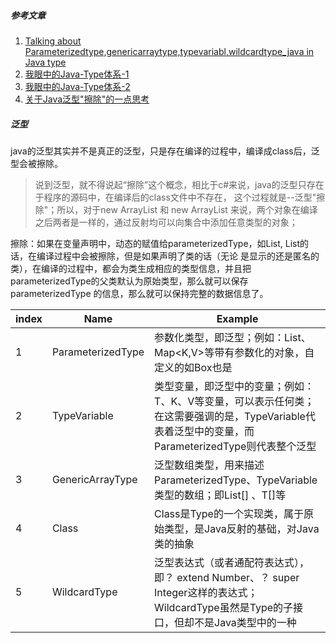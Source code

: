 ##### 参考文章
1. [Talking about Parameterizedtype,genericarraytype,typevariabl,wildcardtype_java in Java type](https://topic.alibabacloud.com/a/talking-about-parameterizedtypegenericarraytypetypevariablwildcardtype_java-in-java-type_1_27_20160378.html)
2. [我眼中的Java-Type体系-1](https://cloud.tencent.com/developer/article/1121266)
3. [我眼中的Java-Type体系-2](https://cloud.tencent.com/developer/article/1121268)
4. [关于Java泛型"擦除"的一点思考](https://cloud.tencent.com/developer/article/1121230?from=10680)

##### 泛型
java的泛型其实并不是真正的泛型，只是存在编译的过程中，编译成class后，泛型会被擦除。
> 说到泛型，就不得说起“擦除”这个概念，相比于c#来说，java的泛型只存在于程序的源码中，在编译后的class文件中不存在，
>这个过程就是--泛型"擦除"；所以，对于new ArrayList<String> 和 new ArrayList<Integer> 来说，两个对象在编译之后两者是一样的，通过反射均可以向集合中添加任意类型的对象；

擦除：如果在变量声明中，动态的赋值给parameterizedType，如List<String>, List<Integer>的话，在编译过程中会被擦除，但是如果声明了类的话（无论
是显示的还是匿名的类），在编译的过程中，都会为类生成相应的类型信息，并且把parameterizedType的父类默认为原始类型，那么就可以保存parameterizedType
的信息，那么就可以保持完整的数据信息了。

| index | Name      | Example |
| -----------| ----------- | ----------- |
|1 | ParameterizedType      | 参数化类型，即泛型；例如：List<T>、Map<K,V>等带有参数化的对象，自定义的如Box<T>也是 |
|2 | TypeVariable   | 类型变量，即泛型中的变量；例如：T、K、V等变量，可以表示任何类；在这需要强调的是，TypeVariable代表着泛型中的变量，而ParameterizedType则代表整个泛型     |
|3 | GenericArrayType      | 泛型数组类型，用来描述ParameterizedType、TypeVariable类型的数组；即List<T>[] 、T[]等 |
|4 | Class   | Class是Type的一个实现类，属于原始类型，是Java反射的基础，对Java类的抽象        |
|5 | WildcardType   | 泛型表达式（或者通配符表达式），即？ extend Number、？ super Integer这样的表达式；WildcardType虽然是Type的子接口，但却不是Java类型中的一种        |


